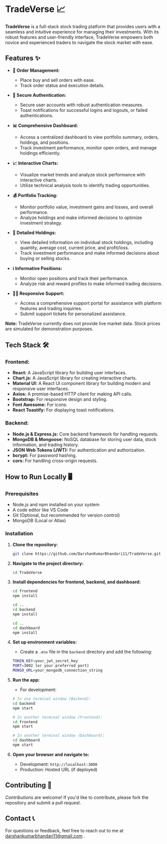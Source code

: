 # TradeVerse 📈
**TradeVerse** is a full-stack stock trading platform that provides users with a seamless and intuitive experience for managing their investments. With its robust features and user-friendly interface, TradeVerse empowers both novice and experienced traders to navigate the stock market with ease.


## Features ✨
* **🛒 Order Management:**
    -   Place buy and sell orders with ease.
    -   Track order status and execution details.

* **🔐 Secure Authentication:**
    -   Secure user accounts with robust authentication measures.
    -   Toast notifications for successful logins and logouts, or failed authentications.

* **📊 Comprehensive Dashboard:**
    -   Access a centralized dashboard to view portfolio summary, orders, holdings, and positions.
    -   Track investment performance, monitor open orders, and manage holdings efficiently.

* **📈 Interactive Charts:**
    -   Visualize market trends and analyze stock performance with interactive charts.
    -   Utilize technical analysis tools to identify trading opportunities.

* **💰 Portfolio Tracking:**
    -   Monitor portfolio value, investment gains and losses, and overall performance.
    -   Analyze holdings and make informed decisions to optimize investment strategy.

* **📜 Detailed Holdings:**
    -   View detailed information on individual stock holdings, including quantity, average cost, current price, and profit/loss.
    -   Track investment performance and make informed decisions about buying or selling stocks.

* **ℹ️ Informative Positions:**
    -   Monitor open positions and track their performance.
    -   Analyze risk and reward profiles to make informed trading decisions.

* **🙋‍♂️ Responsive Support:**
    -   Access a comprehensive support portal for assistance with platform features and trading inquiries.
    -   Submit support tickets for personalized assistance.

**Note:** TradeVerse currently does not provide live market data. Stock prices are simulated for demonstration purposes.


## Tech Stack 🛠️
### Frontend:
* **React:** A JavaScript library for building user interfaces.
* **Chart.js:** A JavaScript library for creating interactive charts.
* **Material UI:** A React UI component library for building modern and responsive user interfaces.
* **Axios:** A promise-based HTTP client for making API calls.
* **Bootstrap:** For responsive design and styling.
* **Font Awesome:** For icons.
* **React Toastify:** For displaying toast notifications.

### Backend:
* **Node.js & Express.js:** Core backend framework for handling requests.
* **MongoDB & Mongoose:** NoSQL database for storing user data, stock information, and trading history.
* **JSON Web Tokens (JWT):** For authentication and authorization.
* **bcrypt:** For password hashing.
* **cors:** For handling cross-origin requests.


## How to Run Locally 🖥️
### Prerequisites
* Node.js and npm installed on your system
* A code editor like VS Code
* Git (Optional, but recommended for version control)
* MongoDB (Local or Atlas)

### Installation
1.  **Clone the repository:**
    ```bash
    git clone https://github.com/DarshanKumarBhandari11/TradeVerse.git
    ```

2.  **Navigate to the project directory:**
    ```bash
    cd TradeVerse
    ```

3.  **Install dependencies for frontend, backend, and dashboard:**
    ```bash
    cd frontend
    npm install

    cd ..
    cd backend
    npm install

    cd ..
    cd dashboard
    npm install
    ```

4.  **Set up environment variables:**
    * Create a `.env` file in the `backend` directory and add the following:
    ```bash
    TOKEN_KEY=your_jwt_secret_key
    PORT=3002 (or your preferred port)
    MONGO_URL=your_mongodb_connection_string
    ```

5.  **Run the app:**
    * For development:
    ```bash
    # In one terminal window (Backend):
    cd backend
    npm start

    # In another terminal window (Frontend):
    cd frontend
    npm start

    # In another terminal window (Dashboard):
    cd dashboard
    npm start
    ```

6.  **Open your browser and navigate to:**
    * Development: `http://localhost:3000`
    * Production: Hosted URL (if deployed)


## Contributing 🤝
*Contributions* are welcome! If you'd like to contribute, please fork the repository and submit a pull request.


## Contact 📞
For questions or feedback, feel free to reach out to me at darshankumarbhandari11@gmail.com .
